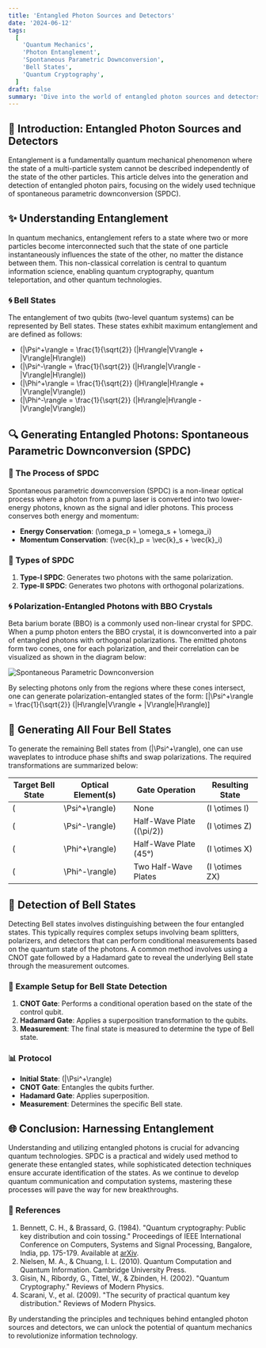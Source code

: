 ```yaml
---
title: 'Entangled Photon Sources and Detectors'
date: '2024-06-12'
tags:
  [
    'Quantum Mechanics',
    'Photon Entanglement',
    'Spontaneous Parametric Downconversion',
    'Bell States',
    'Quantum Cryptography',
  ]
draft: false
summary: 'Dive into the world of entangled photon sources and detectors. Understand the principles behind spontaneous parametric downconversion and explore how entangled Bell states are generated and detected.'
---
```


## 🌌 Introduction: Entangled Photon Sources and Detectors

Entanglement is a fundamentally quantum mechanical phenomenon where the state of a multi-particle system cannot be described independently of the state of the other particles. This article delves into the generation and detection of entangled photon pairs, focusing on the widely used technique of spontaneous parametric downconversion (SPDC).

## ✨ Understanding Entanglement

In quantum mechanics, entanglement refers to a state where two or more particles become interconnected such that the state of one particle instantaneously influences the state of the other, no matter the distance between them. This non-classical correlation is central to quantum information science, enabling quantum cryptography, quantum teleportation, and other quantum technologies.

### 🌀 Bell States

The entanglement of two qubits (two-level quantum systems) can be represented by Bell states. These states exhibit maximum entanglement and are defined as follows:
- \(|\Psi^+\rangle = \frac{1}{\sqrt{2}} (|H\rangle|V\rangle + |V\rangle|H\rangle)\)
- \(|\Psi^-\rangle = \frac{1}{\sqrt{2}} (|H\rangle|V\rangle - |V\rangle|H\rangle)\)
- \(|\Phi^+\rangle = \frac{1}{\sqrt{2}} (|H\rangle|H\rangle + |V\rangle|V\rangle)\)
- \(|\Phi^-\rangle = \frac{1}{\sqrt{2}} (|H\rangle|H\rangle - |V\rangle|V\rangle)\)

## 🔍 Generating Entangled Photons: Spontaneous Parametric Downconversion (SPDC)

### 🌟 The Process of SPDC

Spontaneous parametric downconversion (SPDC) is a non-linear optical process where a photon from a pump laser is converted into two lower-energy photons, known as the signal and idler photons. This process conserves both energy and momentum:
- **Energy Conservation**: \(\omega_p = \omega_s + \omega_i\)
- **Momentum Conservation**: \(\vec{k}_p = \vec{k}_s + \vec{k}_i\)

### 📸 Types of SPDC

1. **Type-I SPDC**: Generates two photons with the same polarization.
2. **Type-II SPDC**: Generates two photons with orthogonal polarizations.

### 🌀 Polarization-Entangled Photons with BBO Crystals

Beta barium borate (BBO) is a commonly used non-linear crystal for SPDC. When a pump photon enters the BBO crystal, it is downconverted into a pair of entangled photons with orthogonal polarizations. The emitted photons form two cones, one for each polarization, and their correlation can be visualized as shown in the diagram below:

![Spontaneous Parametric Downconversion](https://courses.xpro.mit.edu/assets/courseware/v1/537a93ffca4a287015284564d49645ae/asset-v1:xPRO+QCFx2+R17+type@asset+block/Spontaneous_Parametric_Downconversion.jpg)

By selecting photons only from the regions where these cones intersect, one can generate polarization-entangled states of the form:
\[|\Psi^+\rangle = \frac{1}{\sqrt{2}} (|H\rangle|V\rangle + |V\rangle|H\rangle)\]

## 🔄 Generating All Four Bell States

To generate the remaining Bell states from \(|\Psi^+\rangle\), one can use waveplates to introduce phase shifts and swap polarizations. The required transformations are summarized below:

| Target Bell State | Optical Element(s)        | Gate Operation | Resulting State                          |
|-------------------|---------------------------|----------------|------------------------------------------|
| \(|\Psi^+\rangle\)| None                      | \(I \otimes I\)| \(\frac{1}{\sqrt{2}} (|H\rangle|V\rangle + |V\rangle|H\rangle)\) |
| \(|\Psi^-\rangle\)| Half-Wave Plate (\(\pi/2\))| \(I \otimes Z\)| \(\frac{1}{\sqrt{2}} (|H\rangle|V\rangle - |V\rangle|H\rangle)\) |
| \(|\Phi^+\rangle\)| Half-Wave Plate (45°)      | \(I \otimes X\)| \(\frac{1}{\sqrt{2}} (|H\rangle|H\rangle + |V\rangle|V\rangle)\) |
| \(|\Phi^-\rangle\)| Two Half-Wave Plates       | \(I \otimes ZX\)| \(\frac{1}{\sqrt{2}} (|H\rangle|H\rangle - |V\rangle|V\rangle)\) |

## 📡 Detection of Bell States

Detecting Bell states involves distinguishing between the four entangled states. This typically requires complex setups involving beam splitters, polarizers, and detectors that can perform conditional measurements based on the quantum state of the photons. A common method involves using a CNOT gate followed by a Hadamard gate to reveal the underlying Bell state through the measurement outcomes.

### 🔬 Example Setup for Bell State Detection

1. **CNOT Gate**: Performs a conditional operation based on the state of the control qubit.
2. **Hadamard Gate**: Applies a superposition transformation to the qubits.
3. **Measurement**: The final state is measured to determine the type of Bell state.

### 📊 Protocol

- **Initial State**: \(|\Psi^+\rangle\)
- **CNOT Gate**: Entangles the qubits further.
- **Hadamard Gate**: Applies superposition.
- **Measurement**: Determines the specific Bell state.

## 🌐 Conclusion: Harnessing Entanglement

Understanding and utilizing entangled photons is crucial for advancing quantum technologies. SPDC is a practical and widely used method to generate these entangled states, while sophisticated detection techniques ensure accurate identification of the states. As we continue to develop quantum communication and computation systems, mastering these processes will pave the way for new breakthroughs.

### 📜 References

1. Bennett, C. H., & Brassard, G. (1984). "Quantum cryptography: Public key distribution and coin tossing." Proceedings of IEEE International Conference on Computers, Systems and Signal Processing, Bangalore, India, pp. 175-179. Available at [arXiv](https://arxiv.org/abs/2003.06557).
2. Nielsen, M. A., & Chuang, I. L. (2010). Quantum Computation and Quantum Information. Cambridge University Press.
3. Gisin, N., Ribordy, G., Tittel, W., & Zbinden, H. (2002). "Quantum Cryptography." Reviews of Modern Physics.
4. Scarani, V., et al. (2009). "The security of practical quantum key distribution." Reviews of Modern Physics.

By understanding the principles and techniques behind entangled photon sources and detectors, we can unlock the potential of quantum mechanics to revolutionize information technology.